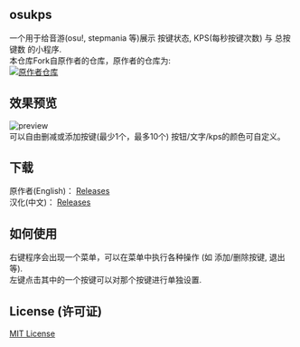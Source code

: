 ## osukps
一个用于给音游(osu!, stepmania 等)展示 按键状态, KPS(每秒按键次数) 与 总按键数 的小程序.<br>
本仓库Fork自原作者的仓库，原作者的仓库为:<br>
[![原作者仓库](https://github-stats.ubrong.com/api/pin/?username=yugecin&repo=osukps)](https://github.com/yugecin/osukps)<br>

## 效果预览
![preview](/preview.gif?raw=true)  
可以自由删减或添加按键(最少1个，最多10个)
按钮/文字/kps的颜色可自定义。

## 下载
原作者(English)： [Releases](https://github.com/yugecin/osukps/releases)<br>
汉化(中文)： [Releases](https://github.com/DuckDuckStudio/osukps/releases)<br>

## 如何使用
右键程序会出现一个菜单，可以在菜单中执行各种操作 (如 添加/删除按键, 退出 等).<br>
左键点击其中的一个按键可以对那个按键进行单独设置.<br>

## License (许可证)
[MIT License](/LICENSE)
